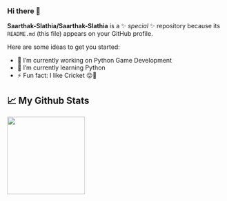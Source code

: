 ### Hi there 👋


**Saarthak-Slathia/Saarthak-Slathia** is a ✨ _special_ ✨ repository because its `README.md` (this file) appears on your GitHub profile.

Here are some ideas to get you started:

- 🔭 I’m currently working on Python Game Development
- 🌱 I’m currently learning Python
- ⚡ Fun fact: I like Cricket 😜🏏

## 📈 My Github Stats 

<img height="180em" src="https://github-readme-stats.vercel.app/api?username=Saarthak-Slathia&show_icons=true&hide_border=true&&count_private=true&include_all_commits=true" />
